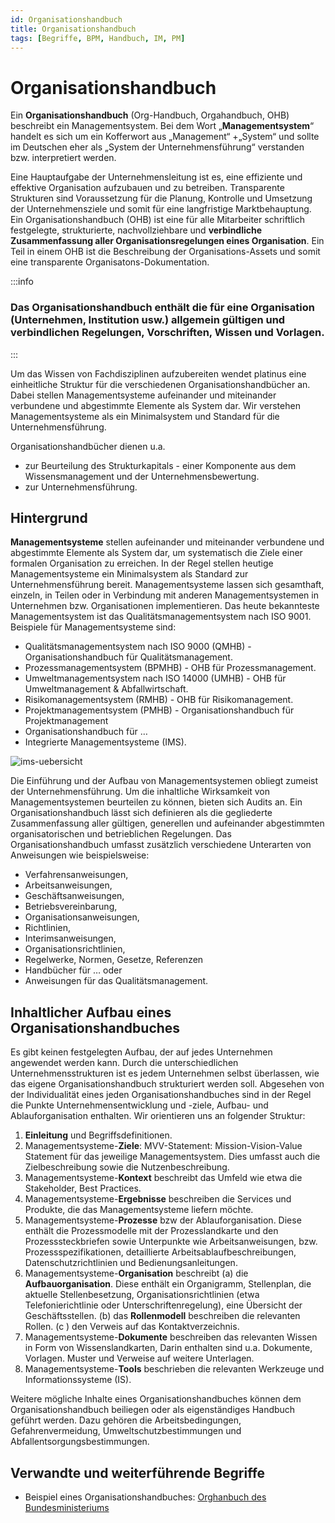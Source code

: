 ```yaml
---
id: Organisationshandbuch
title: Organisationshandbuch
tags: [Begriffe, BPM, Handbuch, IM, PM]
---
```


# Organisationshandbuch 

Ein **Organisationshandbuch** (Org-Handbuch, Orgahandbuch, OHB) beschreibt ein Managementsystem. Bei dem Wort „**Managementsystem**“ handelt es sich um ein Kofferwort aus „Management“ +„System“ und sollte im Deutschen eher als „System der Unternehmensführung“ verstanden bzw.  interpretiert werden.

Eine Hauptaufgabe der Unternehmensleitung ist es, eine effiziente und effektive Organisation aufzubauen und zu betreiben. Transparente Strukturen sind Voraussetzung für die Planung, Kontrolle und Umsetzung  der Unternehmensziele und somit für eine langfristige Marktbehauptung. Ein Organisationshandbuch (OHB) ist eine für alle Mitarbeiter schriftlich festgelegte, strukturierte, nachvollziehbare und **verbindliche Zusammenfassung aller Organisationsregelungen eines Organisation**. Ein Teil in einem OHB ist die Beschreibung der Organisations-Assets und somit eine transparente Organisatons-Dokumentation. 

:::info

<h3>Das Organisationshandbuch enthält die für eine Organisation  (Unternehmen, Institution usw.) allgemein gültigen und verbindlichen  Regelungen, Vorschriften, Wissen und Vorlagen. </h3>

:::

Um das Wissen von Fachdisziplinen aufzubereiten wendet platinus eine einheitliche Struktur für die verschiedenen Organisationshandbücher an. Dabei stellen Managementsysteme aufeinander und miteinander verbundene und abgestimmte Elemente als System dar. Wir verstehen Managementsysteme als ein Minimalsystem und Standard für die Unternehmensführung.

Organisationshandbücher dienen u.a.

-  zur Beurteilung des Strukturkapitals - einer Komponente aus dem Wissensmanagement und der Unternehmensbewertung. 
-  zur Unternehmensführung. 



## Hintergrund

**Managementsysteme** stellen aufeinander und miteinander verbundene und abgestimmte Elemente als System dar, um systematisch die Ziele einer formalen Organisation zu erreichen. In der Regel stellen heutige Managementsysteme ein Minimalsystem als Standard zur Unternehmensführung bereit. Managementsysteme lassen sich gesamthaft, einzeln, in Teilen oder in Verbindung mit anderen Managementsystemen in Unternehmen bzw. Organisationen implementieren. Das heute bekannteste Managementsystem ist das Qualitätsmanagementsystem nach ISO 9001.  Beispiele für Managementsysteme sind:

-  Qualitätsmanagementsystem nach ISO 9000 (QMHB) - Organisationshandbuch für Qualitätsmanagement.
-  Prozessmanagementsystem (BPMHB) - OHB für Prozessmanagement.
-  Umweltmanagementsystem nach ISO 14000 (UMHB) - OHB für Umweltmanagement & Abfallwirtschaft.
-  Risikomanagementsystem (RMHB) - OHB für Risikomanagement.
-  Projektmanagementsystem (PMHB) - Organisationshandbuch für Projektmanagement
-  Organisationshandbuch für …
-  Integrierte Managementsysteme (IMS). 

![ims-uebersicht](/img/ims-uebersicht.png)



Die Einführung und der Aufbau von Managementsystemen obliegt zumeist der Unternehmensführung. Um die inhaltliche Wirksamkeit von Managementsystemen beurteilen zu können, bieten sich Audits an. Ein Organisationshandbuch lässt sich definieren als die gegliederte Zusammenfassung aller gültigen, generellen und aufeinander abgestimmten organisatorischen und betrieblichen Regelungen. Das Organisationshandbuch umfasst zusätzlich verschiedene Unterarten von Anweisungen wie beispielsweise:

-  Verfahrensanweisungen,
-  Arbeitsanweisungen,
-  Geschäftsanweisungen,
-  Betriebsvereinbarung,
-  Organisationsanweisungen,
-  Richtlinien,
-  Interimsanweisungen,
-  Organisationsrichtlinien,
-  Regelwerke, Normen, Gesetze, Referenzen
-  Handbücher für … oder
-  Anweisungen für das Qualitätsmanagement.



## Inhaltlicher Aufbau eines Organisationshandbuches

Es gibt keinen festgelegten Aufbau, der auf jedes Unternehmen angewendet werden kann. Durch die unterschiedlichen Unternehmensstrukturen ist es  jedem Unternehmen selbst überlassen, wie das eigene Organisationshandbuch strukturiert werden soll. Abgesehen von der Individualität eines jeden Organisationshandbuches sind in der Regel die Punkte Unternehmensentwicklung und -ziele, Aufbau- und  Ablauforganisation enthalten. Wir orientieren uns an folgender Struktur: 

1.  **Einleitung** und Begriffsdefinitionen. 
2. Managementsysteme-**Ziele**: MVV-Statement: Mission-Vision-Value Statement für das jeweilige  Managementsystem. Dies umfasst auch die Zielbeschreibung sowie die  Nutzenbeschreibung.
3.  Managementsysteme-**Kontext** beschreibt das Umfeld wie etwa die Stakeholder, Best Practices.
4.  Managementsysteme-**Ergebnisse** beschreiben die Services und Produkte, die das Managementsysteme liefern möchte.
5.  Managementsysteme-**Prozesse** bzw der Ablauforganisation. Diese enthält die Prozessmodelle mit der  Prozesslandkarte und den Prozesssteckbriefen sowie Unterpunkte wie  Arbeitsanweisungen, bzw. Prozessspezifikationen, detaillierte  Arbeitsablaufbeschreibungen, Datenschutzrichtlinien und  Bedienungsanleitungen.
6.  Managementsysteme-**Organisation** beschreibt (a) die **Aufbauorganisation**. Diese enthält ein Organigramm, Stellenplan, die aktuelle  Stellenbesetzung, Organisationsrichtlinien (etwa Telefonierichtlinie  oder Unterschriftenregelung), eine Übersicht der Geschäftsstellen. (b)  das **Rollenmodell** beschreiben die relevanten Rollen. (c ) den Verweis auf das Kontaktverzeichnis.
7.  Managementsysteme-**Dokumente**  beschreiben das relevanten Wissen in Form von Wissenslandkarten, Darin enthalten sind u.a. Dokumente, Vorlagen. Muster und Verweise auf weitere Unterlagen.
8.  Managementsysteme-**Tools** beschrieben die relevanten Werkzeuge und Informationssysteme (IS).

Weitere mögliche Inhalte eines Organisationshandbuches können dem Organisationshandbuch beiliegen oder als eigenständiges Handbuch geführt werden. Dazu gehören die Arbeitsbedingungen, Gefahrenvermeidung, Umweltschutzbestimmungen und Abfallentsorgungsbestimmungen.



## Verwandte und weiterführende Begriffe

- Beispiel eines Organisationshandbuches: [Orghanbuch des Bundesministeriums](https://www.orghandbuch.de/OHB/DE/node.html)

  
